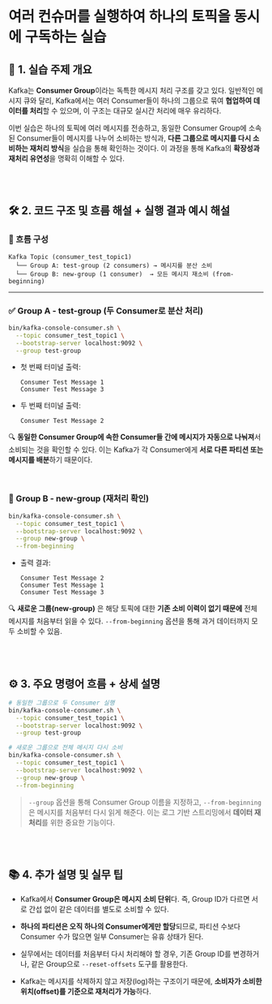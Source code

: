 # 여러 컨슈머를 실행하여 하나의 토픽을 동시에 구독하는 실습

📘 1\. 실습 주제 개요
---------------

Kafka는 **Consumer Group**이라는 독특한 메시지 처리 구조를 갖고 있다. 일반적인 메시지 큐와 달리, Kafka에서는 여러 Consumer들이 하나의 그룹으로 묶여 **협업하여 데이터를 처리**할 수 있으며, 이 구조는 대규모 실시간 처리에 매우 유리하다.

이번 실습은 하나의 토픽에 여러 메시지를 전송하고, 동일한 Consumer Group에 소속된 Consumer들이 메시지를 나누어 소비하는 방식과, **다른 그룹으로 메시지를 다시 소비하는 재처리 방식**을 실습을 통해 확인하는 것이다. 이 과정을 통해 Kafka의 **확장성과 재처리 유연성**을 명확히 이해할 수 있다.

<br>
<br>

🛠️ 2\. 코드 구조 및 흐름 해설 + 실행 결과 예시 해설
-----------------------------------

### 🔁 흐름 구성

```
Kafka Topic (consumer_test_topic1)
  └── Group A: test-group (2 consumers) → 메시지를 분산 소비
  └── Group B: new-group (1 consumer)  → 모든 메시지 재소비 (from-beginning)
```

* * *

### ✅ Group A - test-group (두 Consumer로 분산 처리)

```bash
bin/kafka-console-consumer.sh \
  --topic consumer_test_topic1 \
  --bootstrap-server localhost:9092 \
  --group test-group
```

*   첫 번째 터미널 출력:
    
    ```
    Consumer Test Message 1
    Consumer Test Message 3
    ```
    
*   두 번째 터미널 출력:
    
    ```
    Consumer Test Message 2
    ```
    

🔍 **동일한 Consumer Group에 속한 Consumer들 간에 메시지가 자동으로 나눠져**서 소비되는 것을 확인할 수 있다. 이는 Kafka가 각 Consumer에게 **서로 다른 파티션 또는 메시지를 배분**하기 때문이다.

<br>

### 🔄 Group B - new-group (재처리 확인)

```bash
bin/kafka-console-consumer.sh \
  --topic consumer_test_topic1 \
  --bootstrap-server localhost:9092 \
  --group new-group \
  --from-beginning
```

*   출력 결과:
    
    ```
    Consumer Test Message 2
    Consumer Test Message 1
    Consumer Test Message 3
    ```
    

🔍 **새로운 그룹(new-group)** 은 해당 토픽에 대한 **기존 소비 이력이 없기 때문에** 전체 메시지를 처음부터 읽을 수 있다. `--from-beginning` 옵션을 통해 과거 데이터까지 모두 소비할 수 있음.

<br>
<br>

⚙️ 3\. 주요 명령어 흐름 + 상세 설명
------------------------

```bash
# 동일한 그룹으로 두 Consumer 실행
bin/kafka-console-consumer.sh \
  --topic consumer_test_topic1 \
  --bootstrap-server localhost:9092 \
  --group test-group

# 새로운 그룹으로 전체 메시지 다시 소비
bin/kafka-console-consumer.sh \
  --topic consumer_test_topic1 \
  --bootstrap-server localhost:9092 \
  --group new-group \
  --from-beginning
```

> `--group` 옵션을 통해 Consumer Group 이름을 지정하고, `--from-beginning`은 메시지를 처음부터 다시 읽게 해준다. 이는 로그 기반 스트리밍에서 **데이터 재처리**를 위한 중요한 기능이다.

<br>
<br>

📚 4\. 추가 설명 및 실무 팁
-------------------

*   Kafka에서 **Consumer Group은 메시지 소비 단위**다. 즉, Group ID가 다르면 서로 간섭 없이 같은 데이터를 별도로 소비할 수 있다.
    
*   **하나의 파티션은 오직 하나의 Consumer에게만 할당**되므로, 파티션 수보다 Consumer 수가 많으면 일부 Consumer는 유휴 상태가 된다.
    
*   실무에서는 데이터를 처음부터 다시 처리해야 할 경우, 기존 Group ID를 변경하거나, 같은 Group으로 `--reset-offsets` 도구를 활용한다.
    
*   Kafka는 메시지를 삭제하지 않고 저장(log)하는 구조이기 때문에, **소비자가 소비한 위치(offset)를 기준으로 재처리가 가능**하다.
    
